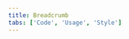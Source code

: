 ```yaml
---
title: Breadcrumb
tabs: ['Code', 'Usage', 'Style']
---
```



<component
    name="Breadcrumb"
    component="breadcrumb"
    variation="breadcrumb"
    experimental="true"
    hasReactVersion="true"
    hasVueVersion="breadcrumb--default"
    >
</component>
<component-docs component="breadcrumb" experimental="true"></component-docs>
